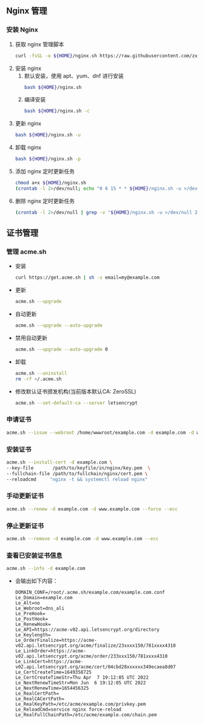 ## Nginx 管理
### 安装 Nginx
1. 获取 nginx 管理脚本
   ```sh
   curl -fsSL -o ${HOME}/nginx.sh https://raw.githubusercontent.com/zxcvos/Note/main/proxy/nginx/nginx_manage.sh
   ```
2. 安装 nginx
   1. 默认安装，使用 apt、yum、dnf 进行安装
      ```sh
      bash ${HOME}/nginx.sh
      ```
   2. 编译安装
      ```sh
      bash ${HOME}/nginx.sh -c
      ```
3. 更新 nginx
   ```sh
   bash ${HOME}/nginx.sh -u
   ```
4. 卸载 nginx
   ```sh
   bash ${HOME}/nginx.sh -p
   ```
5. 添加 nginx 定时更新任务
   ```sh
   chmod a+x ${HOME}/nginx.sh
   (crontab -l 2>/dev/null; echo "0 6 15 * * ${HOME}/nginx.sh -u >/dev/null 2>&1") | awk '!x[$0]++' | crontab -
   ```
6. 删除 nginx 定时更新任务
   ```sh
   (crontab -l 2>/dev/null | grep -v "${HOME}/nginx.sh -u >/dev/null 2>&1") | crontab -
   ```
## 证书管理
### 管理 acme.sh
* 安装
  ```sh
  curl https://get.acme.sh | sh -s email=my@example.com
  ```
* 更新
  ```sh
  acme.sh --upgrade
  ```
* 自动更新
  ```sh
  acme.sh --upgrade --auto-upgrade
  ```
* 禁用自动更新
  ```sh
  acme.sh --upgrade --auto-upgrade 0
  ```
* 卸载
  ```sh
  acme.sh --uninstall
  rm -rf ~/.acme.sh
  ```
* 修改默认证书颁发机构(当前版本默认CA: ZeroSSL)
  ```sh
  acme.sh --set-default-ca --server letsencrypt
  ```
### 申请证书
```sh
acme.sh --issue --webroot /home/wwwroot/example.com -d example.com -d www.example.com --keylength ec-256
```
### 安装证书
```sh
acme.sh --install-cert -d example.com \
--key-file       /path/to/keyfile/in/nginx/key.pem  \
--fullchain-file /path/to/fullchain/nginx/cert.pem \
--reloadcmd     "nginx -t && systemctl reload nginx"
```
### 手动更新证书
```sh
acme.sh --renew -d example.com -d www.example.com --force --ecc
```
### 停止更新证书
```sh
acme.sh --remove -d example.com -d www.example.com --ecc
```
### 查看已安装证书信息
```sh
acme.sh --info -d example.com
```
* 会输出如下内容：
  ```
  DOMAIN_CONF=/root/.acme.sh/example.com/example.com.conf
  Le_Domain=example.com
  Le_Alt=no
  Le_Webroot=dns_ali
  Le_PreHook=
  Le_PostHook=
  Le_RenewHook=
  Le_API=https://acme-v02.api.letsencrypt.org/directory
  Le_Keylength=
  Le_OrderFinalize=https://acme-v02.api.letsencrypt.org/acme/finalize/23xxxx150/781xxxx4310
  Le_LinkOrder=https://acme-v02.api.letsencrypt.org/acme/order/233xxx150/781xxxx4310
  Le_LinkCert=https://acme-v02.api.letsencrypt.org/acme/cert/04cbd28xxxxxx349ecaea8d07
  Le_CertCreateTime=1649358725
  Le_CertCreateTimeStr=Thu Apr  7 19:12:05 UTC 2022
  Le_NextRenewTimeStr=Mon Jun  6 19:12:05 UTC 2022
  Le_NextRenewTime=1654456325
  Le_RealCertPath=
  Le_RealCACertPath=
  Le_RealKeyPath=/etc/acme/example.com/privkey.pem
  Le_ReloadCmd=service nginx force-reload
  Le_RealFullChainPath=/etc/acme/example.com/chain.pem
  ```
